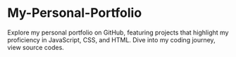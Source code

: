 # My-Personal-Portfolio
Explore my personal portfolio on GitHub, featuring projects that highlight my proficiency in JavaScript, CSS, and HTML. Dive into my coding journey, view source codes.
